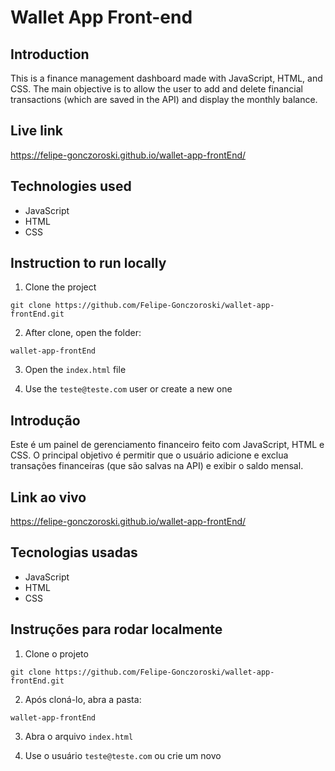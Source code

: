 # Wallet App Front-end

## Introduction

This is a finance management dashboard made with JavaScript, HTML, and CSS. The main objective is to allow the user to add and delete financial transactions (which are saved in the API) and display the monthly balance.

## Live link

https://felipe-gonczoroski.github.io/wallet-app-frontEnd/

## Technologies used

- JavaScript
- HTML
- CSS

## Instruction to run locally

1. Clone the project

```
git clone https://github.com/Felipe-Gonczoroski/wallet-app-frontEnd.git
```

2. After clone, open the folder:

```
wallet-app-frontEnd
```

3. Open the `index.html` file

4. Use the `teste@teste.com` user or create a new one

## Introdução

Este é um painel de gerenciamento financeiro feito com JavaScript, HTML e CSS. O principal objetivo é permitir que o usuário adicione e exclua transações financeiras (que são salvas na API) e exibir o saldo mensal.

## Link ao vivo

https://felipe-gonczoroski.github.io/wallet-app-frontEnd/

## Tecnologias usadas

- JavaScript
- HTML
- CSS

## Instruções para rodar localmente

1. Clone o projeto

```
git clone https://github.com/Felipe-Gonczoroski/wallet-app-frontEnd.git
```

2. Após cloná-lo, abra a pasta:

```
wallet-app-frontEnd
```

3. Abra o arquivo `index.html`

4. Use o usuário `teste@teste.com` ou crie um novo
